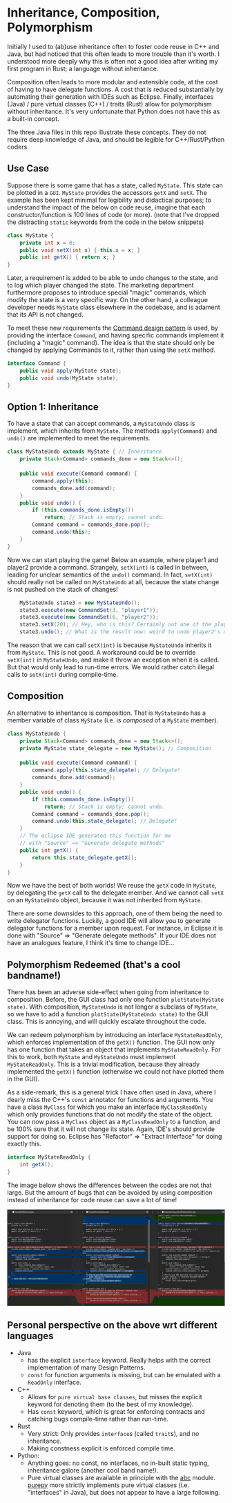 # Inheritance, Composition, Polymorphism

Initially I used to (ab)use inheritance often to foster code reuse in C++ and Java, but had noticed that this often leads to more trouble than it's worth. I understood more deeply why this is often not a good idea after writing my first program in Rust; a language without inheritance. 

Composition often leads to more modular and extensible code, at the cost of having to have delegate functions. A cost that is reduced substantially by automating their generation with IDEs such as Eclipse.  Finally, interfaces (Java) / pure virtual classes (C++) / traits (Rust) allow for polymorphism without inheritance. It's very unfortunate that Python does not have this as a built-in concept.

The three Java files in this repo illustrate these concepts. They do not require deep knowledge of Java, and should be legible for C++/Rust/Python coders.

## Use Case

Suppose there is some game that has a state, called `MyState`. This state can be plotted in a `GUI`. `MyState` provides the accessors `getX` and `setX`. The example has been kept minimal for legibility and didactical purposes; to understand the impact of the below on code reuse, imagine that each constructor/function is 100 lines of code (or more). (note that I've dropped the distracting  `static` keywords from the code in the below snippets)

```Java
class MyState {
    private int x = 0;
    public void setX(int x) { this.x = x; }
    public int getX() { return x; }
}
```

Later, a requirement is added to be able to undo changes to the state, and to log which player changed the state. The marketing department furthermore proposes to introduce special "magic" commands, which modify the state is a very specific way. On the other hand, a colleague developer needs `MyState` class elsewhere in the codebase, and is adament that its API is not changed. 

To meet these new requirements the [Command design pattern](https://refactoring.guru/design-patterns/command) is used, by providing the interface `Command`, and having specific commands implement it (including a "magic" command). The idea is that the state should only be changed by applying Commands to it, rather than using the `setX` method.

```Java
interface Command {
    public void apply(MyState state);
    public void undo(MyState state);
}
```

## Option 1: Inheritance

To have a state that can accept commands, a `MyStateUndo` class is implement, which inherits from `MyState`. The methods `apply(Command)` and `undo()` are implemented to meet the requirements.

```Java
class MyStateUndo extends MyState { // Inheritance
    private Stack<Command> commands_done = new Stack<>();

    public void execute(Command command) {
        command.apply(this);
        commands_done.add(command);
    }
    public void undo() {
        if (this.commands_done.isEmpty())
            return; // Stack is empty; cannot undo.
        Command command = commands_done.pop();
        command.undo(this);
    }
}
```

Now we can start playing the game! Below an example, where player1 and player2 provide a command. Strangely, `setX(int)` is called in between, leading for unclear semantics of the `undo()` command. In fact, `setX(int)` should really not be called on `MyStateUndo` at all, because the state change is not pushed on the stack of changes! 

```Java
    MyStateUndo state3 = new MyStateUndo();
    state3.execute(new CommandSet(3, "player1"));
    state3.execute(new CommandSet(6, "player2"));
    state3.setX(20); // Hey, who is this? Certainly not one of the players!
    state3.undo(); // What is the result now: weird to undo player2's move on the 20 above!!
```

The reason that we can call `setX(int)` is because `MyStateUndo` inherits it from `MyState`. This is not good. A workaround could be to override `setX(int)` in `MyStateUndo`, and make it throw an exception when it is called. But that would only lead to run-time errors. We would rather catch illegal calls to `setX(int)` during compile-time.

## Composition

An alternative to inheritance is composition. That is `MyStateUndo` has a member variable of class `MyState` (i.e. is *composed* of a `MyState` member).

```Java
class MyStateUndo {
    private Stack<Command> commands_done = new Stack<>();
    private MyState state_delegate = new MyState(); // Composition
    
    public void execute(Command command) {
        command.apply(this.state_delegate); // Delegate!
        commands_done.add(command);
    }
    public void undo() {
        if (this.commands_done.isEmpty())
            return; // Stack is empty; cannot undo.
        Command command = commands_done.pop();
        command.undo(this.state_delegate); // Delegate!
    }
    // The eclipse IDE generated this function for me 
    // with "Source" => "Generate delegate methods"
    public int getX() {
        return this.state_delegate.getX();
    }
}
```

Now we have the best of both worlds! We reuse the `getX` code in `MyState`, by delegating the `getX` call to the delegate member. And we cannot call `setX` on an `MyStateUndo` object, because it was not inherited from `MyState`.

There are some downsides to this approach, one of them being the need to write delegator functions. Luckily, a good IDE will allow you to generate delegator functions for a member upon request. For instance, in Eclipse it is done with "Source" => "Generate delegate methods". If your IDE does not have an analogues feature, I think it's time to change IDE...

## Polymorphism Redeemed (that's a cool bandname!)

There has been an adverse side-effect when going from inheritance to composition. Before, the GUI class had only one function `plotState(MyState state)`. With composition, `MyStateUndo` is not longer a subclass of `MyState`, so we have to add a function `plotState(MyStateUndo state)` to the GUI class. This is annoying, and will quickly escalate throughout the code.

We can redeem polymorphism by introducing an interface `MyStateReadOnly`, which enforces implementation of the `getX()` function. The GUI now only has one function that takes an object that implements `MyStateReadOnly`. For this to work, both `MyState` and `MyStateUndo` must implement `MyStateReadOnly`. This is a trivial modification, because they already implemented the `getX()` function (otherwise we could not have plotted them in the GUI).

As a side-remark, this is a general trick I have often used in Java, where I dearly miss the C++'s `const` annotator for functions and arguments. You have a class `MyClass` for which you make an interface `MyClassReadOnly` which only provides functions that do not modify the state of the object. You can now pass a `MyClass` object as a `MyClassReadOnly` to a function, and be 100% sure that it will not change its state. Again, IDE's should provide support for doing so. Eclipse has "Refactor" => "Extract Interface" for doing exactly this.

```Java
interface MyStateReadOnly {
    int getX();
}
```

The image below shows the differences between the codes are not that large. But the amount of bugs that can be avoided by using composition instead of inheritance for code reuse can save a lot of time!

![Code diffs](inheritance_vs_polymorphism.png)

## Personal perspective on the above wrt different languages

* Java
   * has the explicit `interface` keyword. Really helps with the correct implementation of many Design Patterns.
   * `const` for function arguments is missing, but can be emulated with a `ReadOnly` interface.
* C++
   * Allows for `pure virtual base classes`, but misses the explicit keyword for denoting them (to the best of my knowledge).
   * Has `const` keyword, which is great for enforcing contracts and catching bugs compile-time rather than run-time.
* Rust
   * Very strict: Only provides `interface`s (called `trait`s), and no inheritance.
   * Making constness explicit is enforced compile time.
* Python: 
   * Anything goes: no const, no interfaces, no in-built static typing, inheritance galore (another cool band name!). 
   * Pure virtual classes are available in principle with the [abc](https://blog.teclado.com/python-abc-abstract-base-classes/) module. [purepy](https://pypi.org/project/purepy/) more strictly implements pure virtual classes (i.e. "interfaces" in Java), but does not appear to have a large following.

